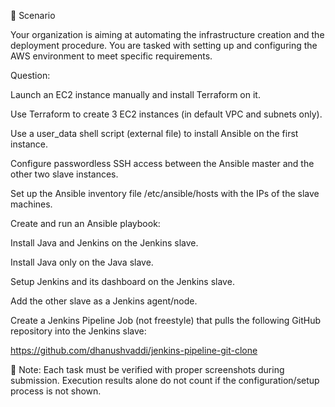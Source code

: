 🎯 Scenario

Your organization is aiming at automating the infrastructure creation and the deployment procedure. You are tasked with setting up and configuring the AWS environment to meet specific requirements.

Question:

Launch an EC2 instance manually and install Terraform on it.

Use Terraform to create 3 EC2 instances (in default VPC and subnets only).

Use a user_data shell script (external file) to install Ansible on the first instance.

Configure passwordless SSH access between the Ansible master and the other two slave instances.

Set up the Ansible inventory file /etc/ansible/hosts with the IPs of the slave machines.

Create and run an Ansible playbook:

Install Java and Jenkins on the Jenkins slave.

Install Java only on the Java slave.

Setup Jenkins and its dashboard on the Jenkins slave.

Add the other slave as a Jenkins agent/node.

Create a Jenkins Pipeline Job (not freestyle) that pulls the following GitHub repository into the Jenkins slave:

https://github.com/dhanushvaddi/jenkins-pipeline-git-clone

📝 Note: Each task must be verified with proper screenshots during submission. Execution results alone do not count if the configuration/setup process is not shown.
